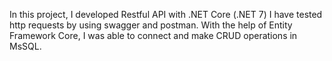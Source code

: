 In this project, I developed Restful API with .NET Core (.NET 7) I have tested http requests by using swagger and postman. With the help of Entity Framework Core, I was
able to connect and make CRUD operations in MsSQL.

